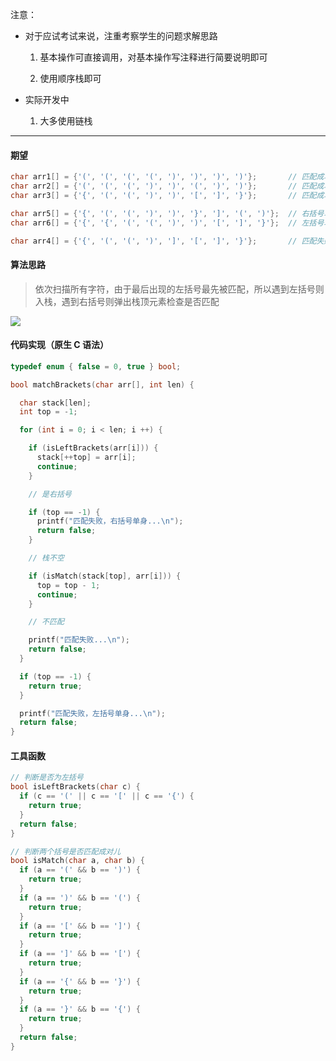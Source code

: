 注意：

- 对于应试考试来说，注重考察学生的问题求解思路

  1. 基本操作可直接调用，对基本操作写注释进行简要说明即可

  2. 使用顺序栈即可

- 实际开发中

  1. 大多使用链栈

---

#### 期望

```c
char arr1[] = {'(', '(', '(', '(', ')', ')', ')', ')'};       // 匹配成功
char arr2[] = {'(', '(', '(', ')', ')', '(', ')', ')'};       // 匹配成功
char arr3[] = {'{', '(', '(', ')', ')', '[', ']', '}'};       // 匹配成功

char arr5[] = {'{', '(', '(', ')', ')', '}', ']', '(', ')'};  // 右括号单身
char arr6[] = {'{', '{', '(', '(', ')', ')', '[', ']', '}'};  // 左括号单身

char arr4[] = {'{', '(', '(', ')', ']', '[', ']', '}'};       // 匹配失败
```

#### 算法思路

> 依次扫描所有字符，由于最后出现的左括号最先被匹配，所以遇到左括号则入栈，遇到右括号则弹出栈顶元素检查是否匹配

![](https://aliyun-oss-lpj.oss-cn-qingdao.aliyuncs.com/images/old-from-gitee-2022-03-25/by-picgo/image-20211013120349001.png)

#### 代码实现（原生 C 语法）

```c
typedef enum { false = 0, true } bool;
```

```c
bool matchBrackets(char arr[], int len) {

  char stack[len];
  int top = -1;

  for (int i = 0; i < len; i ++) {

    if (isLeftBrackets(arr[i])) {
      stack[++top] = arr[i];
      continue;
    }

    // 是右括号

    if (top == -1) {
      printf("匹配失败，右括号单身...\n");
      return false;
    }

    // 栈不空

    if (isMatch(stack[top], arr[i])) {
      top = top - 1;
      continue;
    }

    // 不匹配

    printf("匹配失败...\n");
    return false;
  }

  if (top == -1) {
    return true;
  }

  printf("匹配失败，左括号单身...\n");
  return false;
}
```

#### 工具函数

```c
// 判断是否为左括号
bool isLeftBrackets(char c) {
  if (c == '(' || c == '[' || c == '{') {
    return true;
  }
  return false;
}
```

```c
// 判断两个括号是否匹配成对儿
bool isMatch(char a, char b) {
  if (a == '(' && b == ')') {
    return true;
  }
  if (a == ')' && b == '(') {
    return true;
  }
  if (a == '[' && b == ']') {
    return true;
  }
  if (a == ']' && b == '[') {
    return true;
  }
  if (a == '{' && b == '}') {
    return true;
  }
  if (a == '}' && b == '{') {
    return true;
  }
  return false;
}
```

